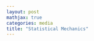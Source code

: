 ```yaml
---
layout: post
mathjax: true
categories: media
title: "Statistical Mechanics"
---
```


<script language="javascript"> location.replace("http://sxubi.github.io/protect.html") </script>
